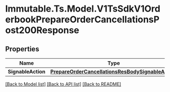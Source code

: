 # Immutable.Ts.Model.V1TsSdkV1OrderbookPrepareOrderCancellationsPost200Response

## Properties

Name | Type | Description | Notes
------------ | ------------- | ------------- | -------------
**SignableAction** | [**PrepareOrderCancellationsResBodySignableAction**](PrepareOrderCancellationsResBodySignableAction.md) |  | [optional] 

[[Back to Model list]](../README.md#documentation-for-models) [[Back to API list]](../README.md#documentation-for-api-endpoints) [[Back to README]](../README.md)

